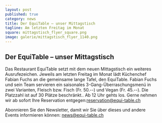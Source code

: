 ```yaml
---
layout: post
published: true
category: news
title: Der EquiTable – unser Mittagstisch
tagline: Am letzten Freitag im Monat
square: mittagstisch_flyer_square.png
image: galerie/mittagstisch_flyer_1140.png
---
```

## Der EquiTable – unser Mittagstisch

Das Restaurant EquiTable setzt mit dem neuen Mittagstisch ein weiteres Ausrufezeichen. Jeweils am letzten Freitag im Monat lädt Küchenchef Fabian Fuchs an die gemeinsame lange Tafel, den EquiTable. Fabian Fuchs und sein Team servieren ein saisonales 3-Gang-Überraschungsmenü in zwei Varianten, Fleisch bzw. Fisch (Fr. 50.--) und Vegan (Fr. 45.--). Die Platzzahl ist auf 30 Plätze beschränkt.. Ab 12 Uhr gehts los. Gerne nehmen wir ab sofort Ihre Reservation entgegen:<a href="mailto:reservation@equi-table.ch">reservation@equi-table.ch</a>

Abonnieren Sie den Newsletter, damit wir Sie über dieses und andere Events informieren können: <a href="mailto:news@equi-table.ch">news@equi-table.ch </a>
